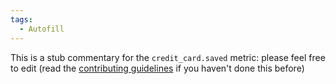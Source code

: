 ```yaml
---
tags:
  - Autofill
---
```


This is a stub commentary for the `credit_card.saved` metric: please feel free to edit (read the
[contributing guidelines](https://github.com/mozilla/glean-annotations/blob/main/CONTRIBUTING.md)
if you haven't done this before)
